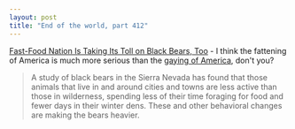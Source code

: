 ```yaml
---
layout: post
title: "End of the world, part 412"
---
```




<a href="http://www.nytimes.com/2003/11/25/science/25BEAR.html">Fast-Food Nation Is Taking Its Toll on Black Bears, Too</a> - I think the fattening of America is much more serious than the <a href="http://www.comedycentral.com/tv_shows/ds/videos_corr.jhtml?startIndex=25&p=helms">gaying of America</a>, don't you?

<blockquote>A study of black bears in the Sierra Nevada has found that those animals that live in and around cities and towns are less active than those in wilderness, spending less of their time foraging for food and fewer days in their winter dens. These and other behavioral changes are making the bears heavier.</blockquote>


